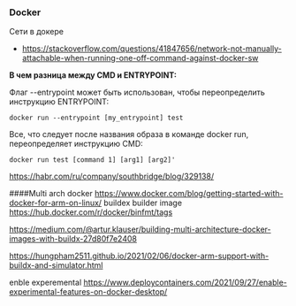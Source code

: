 ### Docker
Сети в докере
 - https://stackoverflow.com/questions/41847656/network-not-manually-attachable-when-running-one-off-command-against-docker-sw

**В чем разница между CMD и ENTRYPOINT:**

Флаг --entrypoint может быть использован, чтобы переопределить инструкцию ENTRYPOINT:

`docker run --entrypoint [my_entrypoint] test  `

Все, что следует после названия образа в команде docker run, переопределяет инструкцию CMD:

`docker run test [command 1] [arg1] [arg2]'`

https://habr.com/ru/company/southbridge/blog/329138/



####Multi arch docker 
https://www.docker.com/blog/getting-started-with-docker-for-arm-on-linux/
buildex
builder image https://hub.docker.com/r/docker/binfmt/tags

https://medium.com/@artur.klauser/building-multi-architecture-docker-images-with-buildx-27d80f7e2408


https://hungpham2511.github.io/2021/02/06/docker-arm-support-with-buildx-and-simulator.html


enble experemental
https://www.deploycontainers.com/2021/09/27/enable-experimental-features-on-docker-desktop/